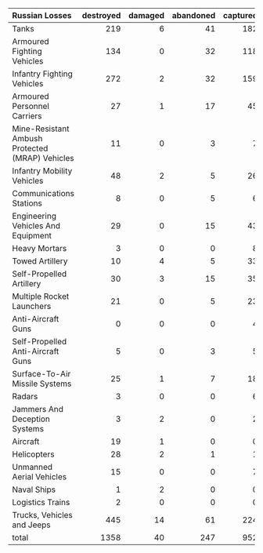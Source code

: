 | Russian Losses                                   |   destroyed |   damaged |   abandoned |   captured |   total |
|:-------------------------------------------------|------------:|----------:|------------:|-----------:|--------:|
| Tanks                                            |         219 |         6 |          41 |        182 |     448 |
| Armoured Fighting Vehicles                       |         134 |         0 |          32 |        118 |     284 |
| Infantry Fighting Vehicles                       |         272 |         2 |          32 |        159 |     465 |
| Armoured Personnel Carriers                      |          27 |         1 |          17 |         45 |      90 |
| Mine-Resistant Ambush Protected  (MRAP) Vehicles |          11 |         0 |           3 |          7 |      21 |
| Infantry Mobility Vehicles                       |          48 |         2 |           5 |         26 |      81 |
| Communications Stations                          |           8 |         0 |           5 |          6 |      19 |
| Engineering Vehicles And Equipment               |          29 |         0 |          15 |         43 |      87 |
| Heavy Mortars                                    |           3 |         0 |           0 |          8 |      11 |
| Towed Artillery                                  |          10 |         4 |           5 |         33 |      52 |
| Self-Propelled Artillery                         |          30 |         3 |          15 |         35 |      83 |
| Multiple Rocket Launchers                        |          21 |         0 |           5 |         23 |      49 |
| Anti-Aircraft Guns                               |           0 |         0 |           0 |          4 |       4 |
| Self-Propelled Anti-Aircraft Guns                |           5 |         0 |           3 |          5 |      13 |
| Surface-To-Air Missile Systems                   |          25 |         1 |           7 |         18 |      51 |
| Radars                                           |           3 |         0 |           0 |          6 |       9 |
| Jammers And Deception Systems                    |           3 |         2 |           0 |          2 |       7 |
| Aircraft                                         |          19 |         1 |           0 |          0 |      20 |
| Helicopters                                      |          28 |         2 |           1 |          1 |      32 |
| Unmanned Aerial Vehicles                         |          15 |         0 |           0 |          7 |      22 |
| Naval Ships                                      |           1 |         2 |           0 |          0 |       3 |
| Logistics Trains                                 |           2 |         0 |           0 |          0 |       2 |
| Trucks, Vehicles and Jeeps                       |         445 |        14 |          61 |        224 |     744 |
| total                                            |        1358 |        40 |         247 |        952 |    2597 |
